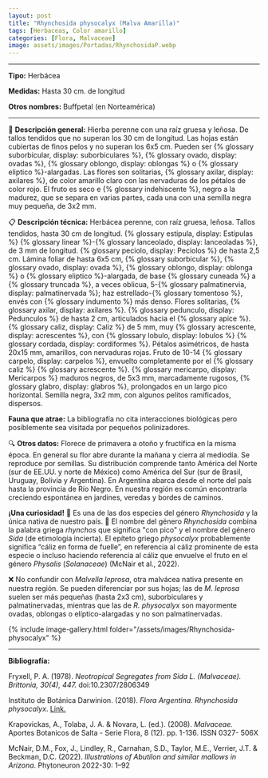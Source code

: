 ```yaml
---
layout: post
title: "Rhynchosida physocalyx (Malva Amarilla)"
tags: [Herbaceas, Color amarillo]
categories: [Flora, Malvaceae]
image: assets/images/Portadas/RhynchosidaP.webp
---
```


***

**Tipo:** Herbácea

**Medidas:** Hasta 30 cm. de longitud

**Otros nombres:** Buffpetal (en Norteamérica)

***

🌱 **Descripción general:** Hierba perenne con una raíz gruesa y leñosa. De tallos tendidos que no superan los 30 cm de longitud. Las hojas están cubiertas de finos pelos y no superan los 6x5 cm. Pueden ser {% glossary suborbicular, display: suborbiculares %}, {% glossary ovado, display: ovadas %}, {% glossary oblongo, display: oblongas %} o {% glossary eliptico %}-alargadas. Las flores son solitarias, {% glossary axilar, display: axilares %}, de color amarillo claro con las nervaduras de los pétalos de color rojo. El fruto es seco e {% glossary indehiscente %}, negro a la madurez, que se separa en varias partes, cada una con una semilla negra muy pequeña, de 3x2 mm.

📋 **Descripción técnica:** Herbácea perenne, con raíz gruesa, leñosa. Tallos tendidos, hasta 30 cm de longitud. {% glossary estipula, display: Estipulas %} {% glossary linear %}-{% glossary lanceolado, display: lanceoladas %}, de 3 mm de longitud. {% glossary peciolo, display: Peciolos %} de hasta 2,5 cm. Lámina foliar de hasta 6x5 cm, {% glossary suborbicular %}, {% glossary ovado, display: ovada %}, {% glossary oblongo, display: oblonga %} o {% glossary eliptico %}-alargada, de base {% glossary cuneada %} a {% glossary truncada %}, a veces oblicua, 5-{% glossary palmatinervia, display: palmatinervada %}; haz estrellado-{% glossary tomentoso %}, envés con {% glossary indumento %} más denso. Flores solitarias, {% glossary axilar, display: axilares %}. {% glossary pedunculo, display: Pedunculos %} de hasta 2 cm, articulados hacia el {% glossary apice %}. {% glossary caliz, display: Caliz %} de 5 mm, muy {% glossary acrescente, display: acrescentes %}, con {% glossary lobulo, display: lobulos %} {% glossary cordada, display: cordiformes %}. Pétalos asimétricos, de hasta 20x15 mm, amarillos, con nervaduras rojas. Fruto de 10-14 {% glossary carpelo, display: carpelos %}, envuelto completamente por el {% glossary caliz %} {% glossary acrescente %}. {% glossary mericarpo, display: Mericarpos %} maduros negros, de 5x3 mm, marcadamente rugosos, {% glossary glabro, display: glabros %}, prolongados en un largo pico horizontal. Semilla negra, 3x2 mm, con algunos pelitos ramificados, dispersos.

**Fauna que atrae:** La bibliografía no cita interacciones biológicas pero posiblemente sea visitada por pequeños polinizadores.

🔍 **Otros datos:** Florece de primavera a otoño y fructifica en la misma época. En general su flor abre durante la mañana y cierra al mediodía. Se reproduce por semillas. Su distribución comprende tanto América del Norte (sur de EE.UU. y norte de México) como América del Sur (sur de Brasil, Uruguay, Bolivia y Argentina). En Argentina abarca desde el norte del país hasta la provincia de Río Negro. En nuestra región es común encontrarla creciendo espontánea en jardines, veredas y bordes de caminos. 

**¡Una curiosidad!** 👀 Es una de las dos especies del género *Rhynchosida* y la única nativa de nuestro país.
👀 El nombre del género *Rhynchosida* combina la palabra griega *rhynchos* que significa "con pico" y el nombre del género *Sida* (de etimología incierta). El epíteto griego *physocalyx* probablemente significa “cáliz en forma de fuelle”, en referencia al cáliz prominente de esta especie o incluso haciendo referencia al cáliz que envuelve el fruto en el género *Physalis* (*Solanaceae*) (McNair et al., 2022).

❌ No confundir con *Malvella leprosa*, otra malvácea nativa presente en nuestra región. Se pueden diferenciar por sus hojas; las de *M. leprosa* suelen ser más pequeñas (hasta 2x3 cm), suborbiculares y palmatinervadas, mientras que las de *R. physocalyx* son mayormente ovadas, oblongas o elíptico-alargadas y no son palmatinervadas.

 {% include image-gallery.html folder="/assets/images/Rhynchosida-physocalyx" %}

***

**Bibliografía:**

Fryxell, P. A. (1978). *Neotropical Segregates from Sida L. (Malvaceae). Brittonia, 30(4), 447.* doi:10.2307/2806349

Instituto de Botánica Darwinion. (2018). *Flora Argentina. Rhynchosida physocalyx*. [Link.](https://buscador.floraargentina.edu.ar/species/details/15566)

Krapovickas, A., Tolaba, J. A. & Novara, L. (ed.). (2008). *Malvaceae.* Aportes Botanicos de Salta - Serie Flora, 8 (12). pp. 1-136. ISSN 0327- 506X

McNair, D.M., Fox, J., Lindley, R., Carnahan, S.D., Taylor, M.E., Verrier, J.T. & Beckman, D.C. (2022). *Illustrations of Abutilon and similar mallows in Arizona*. Phytoneuron 2022-30: 1–92
